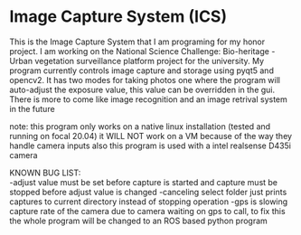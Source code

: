 # Image Capture System (ICS)
This is the Image Capture System that I am programing for my honor project. I am working on the National Science Challenge: Bio-heritage - Urban vegetation surveillance platform project for the university. My program currently controls image capture and storage using pyqt5 and opencv2. It has two modes for taking photos one where the program will auto-adjust the exposure value, this value can be overridden in the gui. There is more to come like image recognition and an image retrival system in the future

note: this program only works on a native linux installation (tested and running on focal 20.04) it WILL NOT work on a VM because of the way they handle camera inputs also this program is used with 
a intel realsense D435i camera

  KNOWN BUG LIST:  
  -adjust value must be set before capture is started and capture must be stopped before adjust value is changed
    -canceling select folder just prints captures to current directory instead of stopping operation
    -gps is slowing capture rate of the camera due to camera waiting on gps to call, to fix this the whole program will be changed to an ROS based python program 


